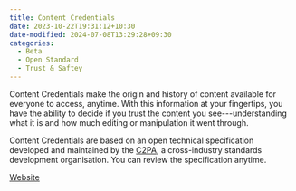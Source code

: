 ```yaml
---
title: Content Credentials
date: 2023-10-22T19:31:12+10:30
date-modified: 2024-07-08T13:29:28+09:30
categories:
  - Beta
  - Open Standard
  - Trust & Saftey
---
```


Content Credentials make the origin and history of content available for everyone to access, anytime. With this information at your fingertips, you have the ability to decide if you trust the content you see---understanding what it is and how much editing or manipulation it went through.

Content Credentials are based on an open technical specification developed and maintained by the [C2PA](https://c2pa.org/), a cross-industry standards development organisation. You can review the specification anytime.

[Website](https://contentcredentials.org/)
